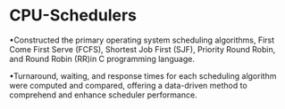 # CPU-Schedulers
•Constructed the primary operating system scheduling algorithms, First Come First Serve (FCFS), Shortest Job First (SJF), Priority Round Robin, and Round Robin (RR)in C programming language.

•Turnaround, waiting, and response times for each scheduling algorithm were computed and compared, offering a data-driven method to comprehend and enhance scheduler performance.

